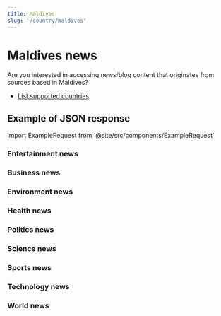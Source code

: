```yaml
---
title: Maldives
slug: '/country/maldives'
---
```


# Maldives news

Are you interested in accessing news/blog content that originates from sources based in Maldives?

- [List supported countries](/articles/countries)

## Example of JSON response

import ExampleRequest from '@site/src/components/ExampleRequest'

### Entertainment news
<ExampleRequest url="https://apitube.io/v1/news/articles?limit=2&category=news/Arts_and_Entertainment&country=mv"></ExampleRequest>

### Business news
<ExampleRequest url="https://apitube.io/v1/news/articles?limit=2&category=news/Business&country=mv"></ExampleRequest>

### Environment news
<ExampleRequest url="https://apitube.io/v1/news/articles?limit=2&category=news/Environment&country=mv"></ExampleRequest>

### Health news
<ExampleRequest url="https://apitube.io/v1/news/articles?limit=2&category=news/Health&country=mv"></ExampleRequest>

### Politics news
<ExampleRequest url="https://apitube.io/v1/news/articles?limit=2&category=news/Politics&country=mv"></ExampleRequest>

### Science news
<ExampleRequest url="https://apitube.io/v1/news/articles?limit=2&category=news/Science&country=mv"></ExampleRequest>

### Sports news
<ExampleRequest url="https://apitube.io/v1/news/articles?limit=2&category=news/Sports&country=mv"></ExampleRequest>

### Technology news
<ExampleRequest url="https://apitube.io/v1/news/articles?limit=2&category=news/Technology&country=mv"></ExampleRequest>

### World news
<ExampleRequest url="https://apitube.io/v1/news/articles?limit=2&category=news/World&country=mv"></ExampleRequest>
